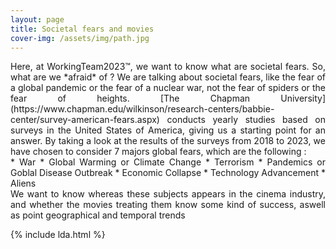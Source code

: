 ```yaml
---
layout: page
title: Societal fears and movies
cover-img: /assets/img/path.jpg
---
```

<div style="text-align:justify">
Here, at WorkingTeam2023™, we want to know what are societal fears. So, what are we *afraid* of ? We are talking about societal fears, like the fear of a global pandemic or the fear of a nuclear war, not the fear of spiders or the fear of heights. [The Chapman University](https://www.chapman.edu/wilkinson/research-centers/babbie-center/survey-american-fears.aspx) conducts yearly studies based on surveys in the United States of America, giving us a starting point for an answer. By taking a look at the results of the surveys from 2018 to 2023, we have chosen to consider 7 majors global fears, which are the following :</div>
<div style="text-align:justify">
*   War
*   Global Warming or Climate Change
*   Terrorism
*   Pandemics or Goblal Disease Outbreak
*   Economic Collapse
*   Technology Advancement
*   Aliens </div>

<div style="text-align:justify">
We want to know whereas these subjects appears in the cinema industry, and whether the movies treating them know some kind of success, aswell as point geographical and temporal trends</div>


{% include lda.html %}
<!-- <div style="text-align:center">
<iframe src="assets/lda.html" width="800px" height="800px" frameborder="0"></iframe>
</div> -->